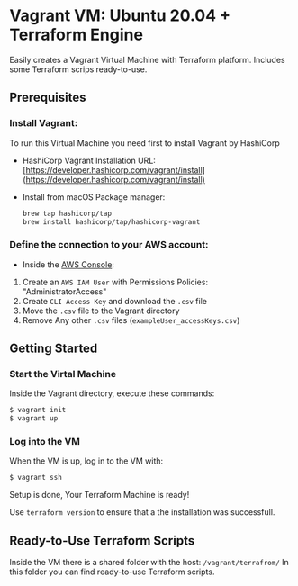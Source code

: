 # Vagrant VM: Ubuntu 20.04 + Terraform Engine

Easily creates a Vagrant Virtual Machine with Terraform platform.
Includes some Terraform scrips ready-to-use.

<!-- Configuration in this directory creates set of VPC resources which may be sufficient for staging or production environment (look into [simple](../simple) for more simplified setup).

There are public, private, database, ElastiCache, intra (private w/o Internet access) subnets, and NAT Gateways created in each availability zone. -->

## Prerequisites

### Install Vagrant:

To run this Virtual Machine you need first to install Vagrant by HashiCorp

* HashiCorp Vagrant Installation URL: [https://developer.hashicorp.com/vagrant/install](https://developer.hashicorp.com/vagrant/install)
 
* Install from macOS Package manager:
  ```bash
  brew tap hashicorp/tap
  brew install hashicorp/tap/hashicorp-vagrant
  ```


### Define the connection to your AWS account:

* Inside the [AWS Console](https://us-east-1.console.aws.amazon.com/):
1. Create an `AWS IAM User` with Permissions Policies: "AdministratorAccess" 
2. Create `CLI Access Key` and download the `.csv` file
3. Move the `.csv` file to the Vagrant directory
4. Remove Any other `.csv` files (`exampleUser_accessKeys.csv`)


## Getting Started

### Start the Virtal Machine

Inside the Vagrant directory, execute these commands:

```bash
$ vagrant init
$ vagrant up
```

### Log into the VM

When the VM is up, log in to the VM with:

```bash
$ vagrant ssh
```
Setup is done, Your Terraform Machine is ready!

Use `terraform version` to ensure that a the installation was successfull.

## Ready-to-Use Terraform Scripts

Inside the VM there is a shared folder with the host: `/vagrant/terrafrom/`
In this folder you can find ready-to-use Terraform scripts.
